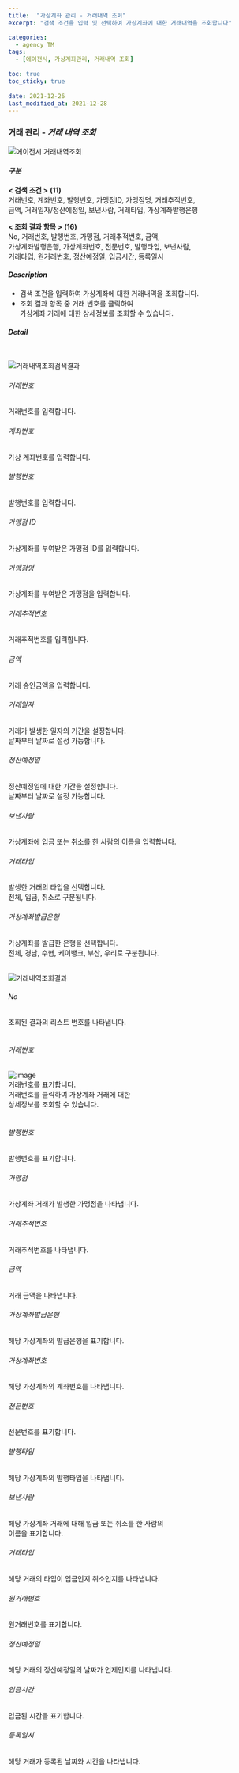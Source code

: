 ```yaml
---
title:  "가상계좌 관리 - 거래내역 조회"
excerpt: "검색 조건을 입력 및 선택하여 가상계좌에 대한 거래내역을 조회합니다"

categories:
  - agency TM
tags:
  - [에이전시, 가상계좌관리, 거래내역 조회]
  
toc: true
toc_sticky: true
 
date: 2021-12-26
last_modified_at: 2021-12-28
---
```

### 거래 관리 - *거래 내역 조회*
![에이전시 거래내역조회](https://user-images.githubusercontent.com/95394003/147449715-7533fb0a-4609-4748-bfa7-9d33368fc716.jpeg)


#### *구분* <br>
**< 검색 조건 >** **(11)**
<br>거래번호, 계좌번호, 발행번호, 가맹점ID, 가맹점명, 거래추적번호,<br> 
금액, 거래일자/정산예정일, 보낸사람, 거래타입, 가상계좌발행은행

**< 조회 결과 항목 >** **(16)**
<br>No, 거래번호, 발행번호, 가맹점, 거래추적번호, 금액,<br>가상계좌발행은행, 가상계좌번호, 전문번호, 발행타입, 보낸사람,<br>거래타입, 원거래번호, 정산예정일, 입금시간, 등록일시

#### *Description*
- 검색 조건을 입력하여 가상계좌에 대한 거래내역을 조회합니다.
- 조회 결과 항목 중 거래 번호를 클릭하여<br>가상계좌 거래에 대한 상세정보를 조회할 수 있습니다.

#### *Detail*
<br>

![거래내역조회검색결과](https://user-images.githubusercontent.com/95394003/146506761-367c7f84-0fd9-4126-aabb-f64d48ce8cf6.jpeg)
###### 거래번호
거래번호를 입력합니다.

###### 계좌번호
가상 계좌번호를 입력합니다.

###### 발행번호
발행번호를 입력합니다.

###### 가맹점 ID
가상계좌를 부여받은 가맹점 ID를 입력합니다.

###### 가맹점명
가상계좌를 부여받은 가맹점을 입력합니다.

###### 거래추적번호
거래추적번호를 입력합니다.

###### 금액
거래 승인금액을 입력합니다.

###### 거래일자
거래가 발생한 일자의 기간을 설정합니다.<br>날짜부터 날짜로 설정 가능합니다.

###### 정산예정일
정산예정일에 대한 기간을 설정합니다.<br>날짜부터 날짜로 설정 가능합니다.

###### 보낸사람
가상계좌에 입금 또는 취소를 한 사람의 이름을 입력합니다.

###### 거래타입
발생한 거래의 타입을 선택합니다.<br>전체, 입금, 취소로 구분됩니다.

###### 가상계좌발급은행
가상계좌를 발급한 은행을 선택합니다.<br>전체, 경남, 수협, 케이뱅크, 부산, 우리로 구분됩니다.
<br>
<br>

![거래내역조회결과](https://user-images.githubusercontent.com/95394003/146506547-5e0ed3ce-4b1e-458f-82a7-c68011ea22d0.png)
###### No
조회된 결과의 리스트 번호를 나타냅니다.
<br>
<br>

###### 거래번호
![image](https://user-images.githubusercontent.com/95394003/147732267-9f91868a-8a4c-4a8c-9bc6-f9d3ee59345a.png)
<br>거래번호를 표기합니다.<br>거래번호를 클릭하여 가상계좌 거래에 대한<br>상세정보를 조회할 수 있습니다.
<br>
<br>

###### 발행번호
발행번호를 표기합니다.

###### 가맹점
가상계좌 거래가 발생한 가맹점을 나타냅니다.

###### 거래추적번호
거래추적번호를 나타냅니다.

###### 금액
거래 금액을 나타냅니다.

###### 가상계좌발급은행
해당 가상계좌의 발급은행을 표기합니다.

###### 가상계좌번호
해당 가상계좌의 계좌번호를 나타냅니다.

###### 전문번호
전문번호를 표기합니다.

###### 발행타입
해당 가상계좌의 발행타입을 나타냅니다.

###### 보낸사람
해당 가상계좌 거래에 대해 입금 또는 취소를 한 사람의<br>이름을 표기합니다.

###### 거래타입
해당 거래의 타입이 입금인지 취소인지를 나타냅니다.

###### 원거래번호
원거래번호를 표기합니다.

###### 정산예정일
해당 거래의 정산예정일의 날짜가 언제인지를 나타냅니다.

###### 입금시간
입금된 시간을 표기합니다.

###### 등록일시
해당 거래가 등록된 날짜와 시간을 나타냅니다.